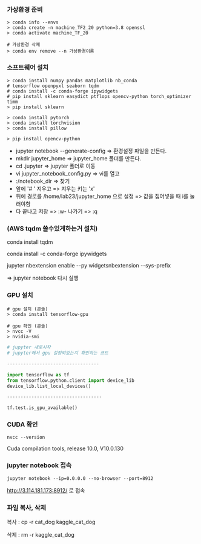 

### 가상환경 준비

```shell
> conda info --envs
> conda create -n machine_TF2_20 python=3.8 openssl
> conda activate machine_TF_20

# 가상환경 삭제
> conda env remove --n 가상환경이름
```



### 소프트웨어 설치

```shell
> conda install numpy pandas matplotlib nb_conda 
# tensorflow openpyxl seaborn tqdm 
# conda install -c conda-forge ipywidgets
# pip install sklearn easydict ptflops opencv-python torch_optimizer timm
> pip install sklearn
```

```shell
> conda install pytorch
> conda install torchvision
> conda install pillow
```

```shell
> pip install opencv-python
```



- jupyter notebook --generate-config => 환경설정 파일을 만든다.
- mkdir jupyter_home => jupyter_home 폴더를 만든다.
- cd .jupyter => jupyter 폴더로 이동
- vi jupyter_notebook_config.py  => vi를 열고
- :/notebook_dir  => 찾기
- 앞에 '# ' 지우고 => 지우는 키는 'x'
- 뒤에 경로를 /home/lab23/jupyter_home 으로 설정 => 값을 집어넣을 때 i를 눌러야함
- 다 끝나고 저장 => :w- 나가기 => :q



### (AWS tqdm 쓸수있게하는거 설치)

conda install tqdm

conda install -c conda-forge ipywidgets

jupyter nbextension enable --py widgetsnbextension --sys-prefix

=> jupyter notebook 다시 실행



### GPU 설치

```shell
# gpu 설치 (콘솔)
> conda install tensorflow-gpu

# gpu 확인 (콘솔)
> nvcc -V
> nvidia-smi
```

```python
# jupyter 새로시작
# jupyter에서 gpu 설정되었는지 확인하는 코드

----------------------------------

import tensorflow as tf
from tensorflow.python.client import device_lib
device_lib.list_local_devices()

-----------------------------------

tf.test.is_gpu_available()
```



### CUDA 확인

```shell
nvcc --version
```

Cuda compilation tools, release 10.0, V10.0.130







### jupyter notebook 접속

```shell
jupyter notebook --ip=0.0.0.0 --no-browser --port=8912
```

http://3.114.181.173:8912/ 로 접속



### 파일 복사, 삭제

복사 : cp -r cat_dog kaggle_cat_dog

삭제 : rm -r kaggle_cat_dog 




